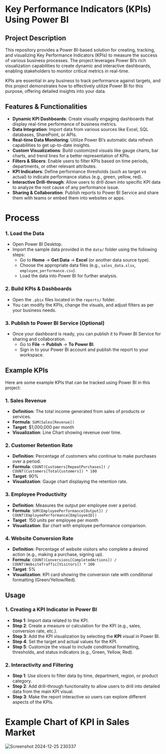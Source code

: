 # Key Performance Indicators (KPIs) Using Power BI

## Project Description
This repository provides a Power BI-based solution for creating, tracking, and visualizing Key Performance Indicators (KPIs) to measure the success of various business processes. The project leverages Power BI’s rich visualization capabilities to create dynamic and interactive dashboards, enabling stakeholders to monitor critical metrics in real-time.

KPIs are essential in any business to track performance against targets, and this project demonstrates how to effectively utilize Power BI for this purpose, offering detailed insights into your data.

## Features & Functionalities

- **Dynamic KPI Dashboards**: Create visually engaging dashboards that display real-time performance of business metrics.
- **Data Integration**: Import data from various sources like Excel, SQL databases, SharePoint, or APIs.
- **Real-time Data Monitoring**: Utilize Power BI’s automatic data refresh capabilities to get up-to-date insights.
- **Custom Visualizations**: Build customized visuals like gauge charts, bar charts, and trend lines for a better representation of KPIs.
- **Filters & Slicers**: Enable users to filter KPIs based on time periods, departments, or other relevant attributes.
- **KPI Indicators**: Define performance thresholds (such as target vs actual) to indicate performance status (e.g., green, yellow, red).
- **Interactive Drill-through**: Allow users to drill down into specific KPI data to analyze the root cause of any performance issue.
- **Sharing & Collaboration**: Publish reports to Power BI Service and share them with teams or embed them into websites or apps.

# Process

### 1. Load the Data
- Open Power BI Desktop.
- Import the sample data provided in the `data/` folder using the following steps:
  - Go to **Home** → **Get Data** → **Excel** (or another data source type).
  - Choose the appropriate data files (e.g., `sales_data.xlsx`, `employee_performance.csv`).
  - Load the data into Power BI for further analysis.

### 2. Build KPIs & Dashboards
- Open the `.pbix` files located in the `reports/` folder.
- You can modify the KPIs, change the visuals, and adjust filters as per your business needs.

### 3. Publish to Power BI Service (Optional)
- Once your dashboard is ready, you can publish it to Power BI Service for sharing and collaboration.
  - Go to **File** → **Publish** → **To Power BI**.
  - Sign in to your Power BI account and publish the report to your workspace.

## Example KPIs

Here are some example KPIs that can be tracked using Power BI in this project:

### 1. **Sales Revenue**
   - **Definition**: The total income generated from sales of products or services.
   - **Formula**: `SUM(Sales[Revenue])`
   - **Target**: $1,000,000 per month
   - **Visualization**: Line Chart showing revenue over time.

### 2. **Customer Retention Rate**
   - **Definition**: Percentage of customers who continue to make purchases over a period.
   - **Formula**: `COUNT(Customers[RepeatPurchases]) / COUNT(Customers[TotalCustomers]) * 100`
   - **Target**: 90%
   - **Visualization**: Gauge chart displaying the retention rate.

### 3. **Employee Productivity**
   - **Definition**: Measures the output per employee over a period.
   - **Formula**: `SUM(EmployeePerformance[Output]) / COUNT(EmployeePerformance[EmployeeID])`
   - **Target**: 150 units per employee per month
   - **Visualization**: Bar chart with employee performance comparison.

### 4. **Website Conversion Rate**
   - **Definition**: Percentage of website visitors who complete a desired action (e.g., making a purchase, signing up).
   - **Formula**: `COUNT(Conversions[CompletedActions]) / COUNT(WebsiteTraffic[Visitors]) * 100`
   - **Target**: 5%
   - **Visualization**: KPI card showing the conversion rate with conditional formatting (Green/Yellow/Red).

## Usage

### 1. Creating a KPI Indicator in Power BI
- **Step 1**: Import data related to the KPI.
- **Step 2**: Create a measure or calculation for the KPI (e.g., sales, conversion rate, etc.).
- **Step 3**: Add the KPI visualization by selecting the **KPI** visual in Power BI.
- **Step 4**: Set the target and actual values for the KPI.
- **Step 5**: Customize the visual to include conditional formatting, thresholds, and status indicators (e.g., Green, Yellow, Red).
  
### 2. Interactivity and Filtering
- **Step 1**: Use slicers to filter data by time, department, region, or product category.
- **Step 2**: Add drill-through functionality to allow users to drill into detailed data from the main KPI visual.
- **Step 3**: Make the report interactive so users can explore different aspects of the KPIs.




# Example Chart of KPI in Sales Market


![Screenshot 2024-12-25 230337](https://github.com/user-attachments/assets/a1c4cfdb-1998-42bc-a699-e5813f0ab5ad)
